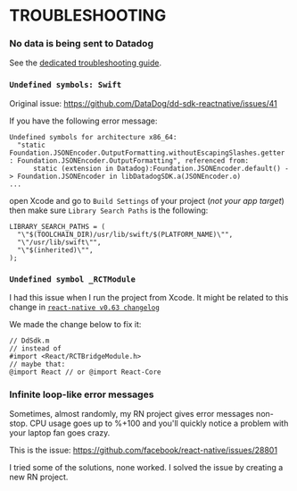 # TROUBLESHOOTING

### No data is being sent to Datadog

See the [dedicated troubleshooting guide](./docs/troubleshooting_no_data.md).

### `Undefined symbols: Swift`

Original issue: https://github.com/DataDog/dd-sdk-reactnative/issues/41

If you have the following error message:
```
Undefined symbols for architecture x86_64:
  "static Foundation.JSONEncoder.OutputFormatting.withoutEscapingSlashes.getter : Foundation.JSONEncoder.OutputFormatting", referenced from:
      static (extension in Datadog):Foundation.JSONEncoder.default() -> Foundation.JSONEncoder in libDatadogSDK.a(JSONEncoder.o)
...
```

open Xcode and go to `Build Settings` of your project (_not your app target_) then make sure `Library Search Paths` is the following:
```
LIBRARY_SEARCH_PATHS = (
  "\"$(TOOLCHAIN_DIR)/usr/lib/swift/$(PLATFORM_NAME)\"",
  "\"/usr/lib/swift\"",
  "\"$(inherited)\"",
);
```

### `Undefined symbol _RCTModule`

I had this issue when I run the project from Xcode. It might be related to this change in [`react-native v0.63 changelog`](https://github.com/facebook/react-native/commit/6e08f84719c47985e80123c72686d7a1c89b72ed)

We made the change below to fix it:

```
// DdSdk.m
// instead of
#import <React/RCTBridgeModule.h>
// maybe that:
@import React // or @import React-Core
```

### Infinite loop-like error messages

Sometimes, almost randomly, my RN project gives error messages non-stop.
CPU usage goes up to %+100 and you'll quickly notice a problem with your laptop fan goes crazy.

This is the issue: https://github.com/facebook/react-native/issues/28801

I tried some of the solutions, none worked. I solved the issue by creating a new RN project.
